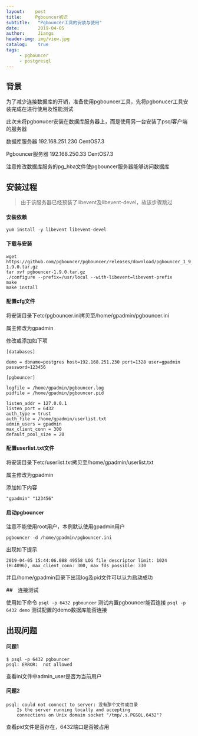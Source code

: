 ```yaml
---
layout:    post
title:     Pgbouncer初识
subtitle:   "Pgbouncer工具的安装与使用"
date:       2019-04-05
author:     Jiangs
header-img: img/view.jpg
catalog:    true
tags:
     - pgbouncer
     - postgresql
---
```


## 背景

为了减少连接数据库的开销，准备使用pgbouncer工具，先将pgbonucer工具安装完成在进行使用及性能测试

此次未将pgbonucer安装在数据库服务器上，而是使用另一台安装了psql客户端的服务器

数据库服务器 192.168.251.230 CentOS7.3

Pgbouncer服务器 192.168.250.33 CentOS7.3

注意修改数据库服务的pg_hba文件使pgbouncer服务器能够访问数据库

## 安装过程

>由于该服务器已经预装了libevent及libevent-devel，故该步骤跳过

#### 安装依赖

`yum install -y libevent libevent-devel`

#### 下载与安装

```
wget https://github.com/pgbouncer/pgbouncer/releases/download/pgbouncer_1_9_0/pgbouncer-1.9.0.tar.gz
tar xvf pgbouncer-1.9.0.tar.gz
./configure --prefix=/usr/local --with-libevent=libevent-prefix
make
make install
```

#### 配置cfg文件

将安装目录下etc/pgbouncer.ini拷贝至/home/gpadmin/pgbouncer.ini

属主修改为gpadmin

修改或添加如下项

```
[databases]

demo = dbname=postgres host=192.168.251.230 port=1328 user=gpadmin password=123456

[pgbouncer]

logfile = /home/gpadmin/pgbouncer.log
pidfile = /home/gpadmin/pgbouncer.pid

listen_addr = 127.0.0.1
listen_port = 6432
auth_type = trust
auth_file = /home/gpadmin/userlist.txt
admin_users = gpadmin
max_client_conn = 300
default_pool_size = 20
```

#### 配置userlist.txt文件

将安装目录下etc/userlist.txt拷贝至/home/gpadmin/userlist.txt

属主修改为gpadmin

添加如下内容

```
"gpadmin" "123456"
```

#### 启动pgbouncer

注意不能使用root用户，本例默认使用gpadmin用户

`pgbouncer -d /home/gpadmin/pgbouncer.ini`

出现如下提示
```
2019-04-05 15:44:06.088 49558 LOG file descriptor limit: 1024 (H:4096), max_client_conn: 300, max fds possible: 330
```
并且/home/gpadmin目录下出现log及pid文件可以认为启动成功

##　连接测试

使用如下命令
`psql -p 6432 pgbouncer` 测试内置pgbouncer能否连接
`psql -p 6432 demo`      测试配置的demo数据库能否连接

## 出现问题

#### 问题1

```
$ psql -p 6432 pgbouncer
psql: ERROR:  not allowed
```
查看ini文件中admin_user是否为当前用户

#### 问题2

```
psql: could not connect to server: 没有那个文件或目录
	Is the server running locally and accepting
	connections on Unix domain socket "/tmp/.s.PGSQL.6432"?
```
查看pid文件是否存在，6432端口是否被占用




